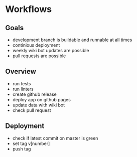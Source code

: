 # Workflows

## Goals

-   development branch is buildable and runnable at all times
-   continious deployment
-   weekly wiki bot updates are possible
-   pull requests are possible

## Overview

-   run tests
-   run linters
-   create github release
-   deploy app on github pages
-   update data with wiki bot
-   check pull request

## Deployment

-   check if latest commit on master is green
-   set tag v\[number\]
-   push tag
